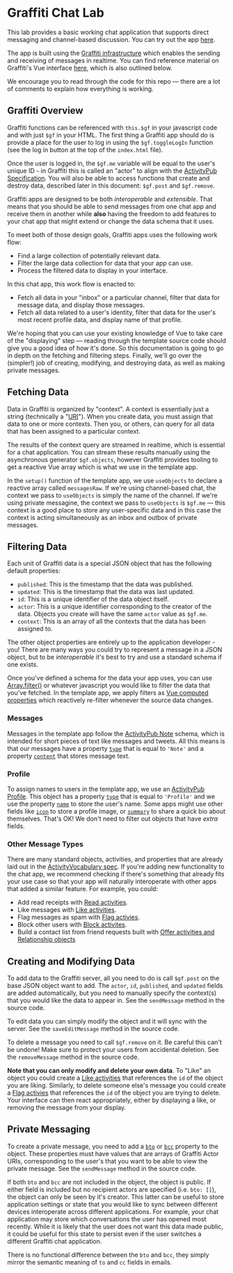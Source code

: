 # Graffiti Chat Lab

This lab provides a basic working chat application that supports direct messaging and channel-based discussion.
You can try out the app [here](https://graffiti.garden/chat-lab/).

The app is built using the [Graffiti infrastructure](https://graffiti.garden) which enables the sending and receiving of messages in realtime.
You can find reference material on Graffiti's Vue interface [here](https://graffiti.garden/vue-plugin), which is also outlined below.

We encourage you to read through the code for this repo — there are a lot of comments to explain how everything is working.

## Graffiti Overview

Graffiti functions can be referenced with `this.$gf` in your javascript code and with just `$gf` in your HTML.
The first thing a Graffiti app should do is provide a place for the user to log in using the `$gf.toggleLogIn` function (see the log in button at the top of the `index.html` file). 

Once the user is logged in, the `$gf.me` variable will be equal to the user's unique ID -
in Graffiti this is called an "actor" to align with the [ActivityPub Specification](https://www.w3.org/TR/activitypub/#actors).
You will also be able to access functions that create and destroy data, described later in this document: `$gf.post` and `$gf.remove`.

Graffiti apps are designed to be both *interoperable* and *extensible*.
That means that you should be able to send messages from one chat app and receive them in another
while **also** having the freedom to add features to your chat app that might extend or change the data schema that it uses.

To meet both of those design goals, Graffiti apps uses the following work flow:
- Find a large collection of potentially relevant data.
- Filter the large data collection for data that your app can use.
- Process the filtered data to display in your interface.

In this chat app, this work flow is enacted to:
- Fetch all data in your "inbox" or a particular channel, filter that data for message data, and display those messages.
- Fetch all data related to a user's identity, filter that data for the user's most recent profile data, and display name of that profile.

We're hoping that you can use your existing knowledge of Vue to take care of the "displaying" step —
reading through the template source code should give you a good idea of how it's done.
So this documentation is going to go in depth on the fetching and filtering steps.
Finally, we'll go over the (simpler!) job of creating, modifying, and destroying data, as well as making private messages.

## Fetching Data

Data in Graffiti is organized by "context".
A context is essentially just a string (technically a "[URI](https://en.wikipedia.org/wiki/Uniform_Resource_Identifier)").
When you create data, you must assign that data to one or more contexts.
Then you, or others, can query for all data that has been assigned to a particular context.

The results of the context query are streamed in realtime, which is essential for a chat application.
You can stream these results manually using the asynchronous generator `$gf.objects`,
however Graffiti provides tooling to get a reactive Vue array which is what we use in the template app.

In the `setup()` function of the template app, we use `useObjects` to declare a reactive array called `messagesRaw`.
If we're using channel-based chat, the context we pass to `useObjects` is simply the name of the channel.
If we're using private messagine, the context we pass to `useObjects` is `$gf.me` —
this context is a good place to store any user-specific data and in this case the context is acting simultaneously as an inbox and outbox of private messages.

## Filtering Data

Each unit of Graffiti data is a special JSON object that has the following default properties:

- `published`: This is the timestamp that the data was published.
- `updated`: This is the timestamp that the data was last updated.
- `id`: This is a unique identifier of the data object itself.
- `actor`: This is a unique identifier corresponding to the creator of the data. Objects you create will have the same `actor` value as `$gf.me`.
- `context`: This is an array of all the contexts that the data has been assigned to.

The other object properties are entirely up to the application developer - you!
There are many ways you could try to represent a message in a JSON object,
but to be *interoperable* it's best to try and use a standard schema if one exists.

Once you've defined a schema for the data your app uses, you can use
[Array.filter()](https://developer.mozilla.org/en-US/docs/Web/JavaScript/Reference/Global_Objects/Array/filter)
or whatever javascript you would like to filter the data that you've fetched.
In the template app, we apply filters as
[Vue computed properties](https://vuejs.org/guide/essentials/computed.html)
which reactively re-filter whenever the source data changes.

### Messages

Messages in the template app follow the [ActivityPub Note](https://www.w3.org/TR/activitystreams-vocabulary/#dfn-note) schema, which is intended for short pieces of text like messages and tweets.
All this means is that our messages have a property [`type`](https://www.w3.org/TR/activitystreams-vocabulary/#dfn-type) that is equal to `'Note'` and a property [`content`](https://www.w3.org/TR/activitystreams-vocabulary/#dfn-content) that stores message text.

### Profile

To assign names to users in the template app, we use an [ActivityPub Profile](https://www.w3.org/TR/activitystreams-vocabulary/#dfn-note).
This object has a property [`type`](https://www.w3.org/TR/activitystreams-vocabulary/#dfn-type) that is equal to `'Profile'` and we use the property [`name`](https://www.w3.org/TR/activitystreams-vocabulary/#dfn-name) to store the user's name.
Some apps might use other fields like [`icon`](https://www.w3.org/TR/activitystreams-vocabulary/#dfn-icon) to store a profile image,
or [`summary`](https://www.w3.org/TR/activitystreams-vocabulary/#dfn-summary) to share a quick bio about themselves.
That's OK! We don't need to filter out objects that have *extra* fields.

### Other Message Types
There are many standard objects, activities, and properties that are already laid out in the [ActivityVocabulary spec](https://www.w3.org/TR/activitystreams-vocabulary).
If you're adding new functionality to the chat app, we recommend checking if there's something that already fits your use case so that your app will naturally interoperate with other apps that added a similar feature. For example, you could:

- Add read receipts with [Read activities](https://www.w3.org/TR/activitystreams-vocabulary/#dfn-read).
- Like messages with [Like activities](https://www.w3.org/TR/activitystreams-vocabulary/#dfn-like).
- Flag messages as spam with [Flag activies](https://www.w3.org/TR/activitystreams-vocabulary/#dfn-flag).
- Block other users with [Block activites](https://www.w3.org/TR/activitystreams-vocabulary/#dfn-block).
- Build a contact list from friend requests built with [Offer activities and Relationship objects](https://www.w3.org/TR/activitystreams-vocabulary/#h-modeling-friend-requests)

## Creating and Modifying Data

To add data to the Graffiti server, all you need to do is call `$gf.post` on the base JSON object want to add.
The `actor`, `id`, `published`, and `updated` fields are added automatically, but you need to manually specify the context(s) that you would like the data to appear in. See the `sendMessage` method in the source code.

To edit data you can simply modify the object and it will sync with the server.
See the `saveEditMessage` method in the source code.

To delete a message you need to call `$gf.remove` on it. Be careful this can't be undone! Make sure to protect your users from accidental deletion.
See the `removeMessage` method in the source code.

**Note that you can only modify and delete your own data**. To "Like" an object you could create a [Like activities](https://www.w3.org/TR/activitystreams-vocabulary/#dfn-like) that references the `id` of the object you are liking. Similarly, to delete someone else's message you could create a [Flag activies](https://www.w3.org/TR/activitystreams-vocabulary/#dfn-flag) that references the `id` of the object you are trying to delete. Your interface can then react appropriately, either by displaying a like, or removing the message from your display.

## Private Messaging

To create a private message, you need to add a [`bto`](https://www.w3.org/TR/activitystreams-vocabulary/#dfn-bto) or [`bcc`](https://www.w3.org/TR/activitystreams-vocabulary/#dfn-bcc) property to the object.
These properties must have values that are arrays of Graffiti Actor URIs, corresponding to the user's that you want to be able to view the private message.
See the `sendMessage` method in the source code.

If both `bto` and `bcc` are not included in the object, the object is public.
If either field is included but no recipient actors are specified (i.e. `bto: []`), the object can only be seen by it's creator.
This latter can be useful to store application settings or state that you would like to sync between different devices
interoperate across different applications.
For example, your chat application may store which conversations the user has opened most recently.
While it is likely that the user does not want this data made public,
it could be useful for this state to persist even if the user switches a different Graffiti chat application.

There is no functional difference between the `bto` and `bcc`, they simply mirror the semantic meaning of `to` and `cc` fields in emails.

